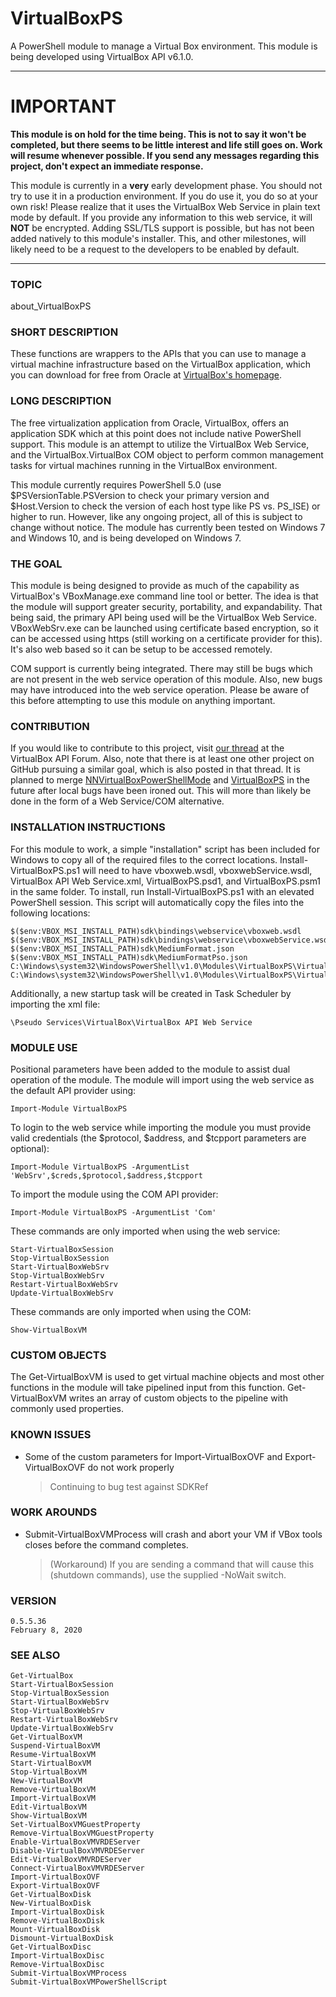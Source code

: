 # **VirtualBoxPS**
A PowerShell module to manage a Virtual Box environment. This module is being developed using VirtualBox API v6.1.0.

---

# IMPORTANT

**This module is on hold for the time being. This is not to say it won't be completed, but there seems to be little interest and life still goes on. Work will resume whenever possible. If you send any messages regarding this project, don't expect an immediate response.**

This module is currently in a **very** early development phase. You should not try to use it in a production environment. If you do use it, you do so at your own risk! Please realize that it uses the VirtualBox Web Service in plain text mode by default. If you provide any information to this web service, it will **NOT** be encrypted. Adding SSL/TLS support is possible, but has not been added natively to this module's installer. This, and other milestones, will likely need to be a request to the developers to be enabled by default.

---

### **TOPIC**
about_VirtualBoxPS

### **SHORT DESCRIPTION**
These functions are wrappers to the APIs that you can use to manage a virtual machine infrastructure based on the VirtualBox application, which you can download for free from Oracle at [VirtualBox's homepage](http://www.virtualbox.org).

### **LONG DESCRIPTION**
The free virtualization application from Oracle, VirtualBox, offers an application SDK which at this point does not include native PowerShell support. This module is an attempt to utilize the VirtualBox Web Service, and the VirtualBox.VirtualBox COM object to perform common management tasks for virtual machines running in the VirtualBox environment.

This module currently requires PowerShell 5.0 (use $PSVersionTable.PSVersion to check your primary version and $Host.Version to check the version of each host type like PS vs. PS_ISE) or higher to run. However, like any ongoing project, all of this is subject to change without notice. The module has currently been tested on Windows 7 and Windows 10, and is being developed on Windows 7.

### **THE GOAL**
This module is being designed to provide as much of the capability as VirtualBox's VBoxManage.exe command line tool or better. The idea is that the module will support greater security, portability, and expandability. That being said, the primary API being used will be the VirtualBox Web Service. VBoxWebSrv.exe can be launched using certificate based encryption, so it can be accessed using https (still working on a certificate provider for this). It's also web based so it can be setup to be accessed remotely.

COM support is currently being integrated. There may still be bugs which are not present in the web service operation of this module. Also, new bugs may have introduced into the web service operation. Please be aware of this before attempting to use this module on anything important.

### **CONTRIBUTION**
If you would like to contribute to this project, visit [our thread](https://forums.virtualbox.org/viewtopic.php?f=34&t=54027) at the VirtualBox API Forum. Also, note that there is at least one other project on GitHub pursuing a similar goal, which is also posted in that thread. It is planned to merge [NNVirtualBoxPowerShellMode](https://github.com/ajbrehm/NNVirtualBoxPowerShellModule) and [VirtualBoxPS](#-virtualboxps) in the future after local bugs have been ironed out. This will more than likely be done in the form of a Web Service/COM alternative.
	
### **INSTALLATION INSTRUCTIONS**
For this module to work, a simple "installation" script has been included for Windows to copy all of the required files to the correct locations. Install-VirtualBoxPS.ps1 will need to have vboxweb.wsdl, vboxwebService.wsdl, VirtualBox API Web Service.xml, VirtualBoxPS.psd1, and VirtualBoxPS.psm1 in the same folder. To install, run Install-VirtualBoxPS.ps1 with an elevated PowerShell session. This script will automatically copy the files into the following locations:
	
	$($env:VBOX_MSI_INSTALL_PATH)sdk\bindings\webservice\vboxweb.wsdl
	$($env:VBOX_MSI_INSTALL_PATH)sdk\bindings\webservice\vboxwebService.wsdl
	$($env:VBOX_MSI_INSTALL_PATH)sdk\MediumFormat.json
	$($env:VBOX_MSI_INSTALL_PATH)sdk\MediumFormatPso.json
	C:\Windows\system32\WindowsPowerShell\v1.0\Modules\VirtualBoxPS\VirtualBoxPS.psd1
	C:\Windows\system32\WindowsPowerShell\v1.0\Modules\VirtualBoxPS\VirtualBoxPS.psm1
	
	
Additionally, a new startup task will be created in Task Scheduler by importing the xml file:
	
	\Pseudo Services\VirtualBox\VirtualBox API Web Service
    
### **MODULE USE**
Positional parameters have been added to the module to assist dual operation of the module. The module will import using the web service as the default API provider using:
	
	Import-Module VirtualBoxPS

To login to the web service while importing the module you must provide valid credentials (the $protocol, $address, and $tcpport parameters are optional):
	
	Import-Module VirtualBoxPS -ArgumentList 'WebSrv',$creds,$protocol,$address,$tcpport

To import the module using the COM API provider:
	
	Import-Module VirtualBoxPS -ArgumentList 'Com'

These commands are only imported when using the web service:
	
	Start-VirtualBoxSession
	Stop-VirtualBoxSession
	Start-VirtualBoxWebSrv
	Stop-VirtualBoxWebSrv
	Restart-VirtualBoxWebSrv
	Update-VirtualBoxWebSrv

These commands are only imported when using the COM:
	
	Show-VirtualBoxVM
    
### **CUSTOM OBJECTS**
The Get-VirtualBoxVM is used to get virtual machine objects and most other functions in the module will take pipelined input from this function. Get-VirtualBoxVM writes an array of custom objects to the pipeline with commonly used properties.

### **KNOWN ISSUES**
* Some of the custom parameters for Import-VirtualBoxOVF and Export-VirtualBoxOVF do not work properly
	>Continuing to bug test against SDKRef

### **WORK AROUNDS**
* Submit-VirtualBoxVMProcess will crash and abort your VM if VBox tools closes before the command completes.
	>(Workaround) If you are sending a command that will cause this (shutdown commands), use the supplied -NoWait switch.
    
### **VERSION**
	0.5.5.36
	February 8, 2020
    
### **SEE ALSO**
	Get-VirtualBox
	Start-VirtualBoxSession
	Stop-VirtualBoxSession
	Start-VirtualBoxWebSrv
	Stop-VirtualBoxWebSrv
	Restart-VirtualBoxWebSrv
	Update-VirtualBoxWebSrv
	Get-VirtualBoxVM
	Suspend-VirtualBoxVM
	Resume-VirtualBoxVM
	Start-VirtualBoxVM
	Stop-VirtualBoxVM
	New-VirtualBoxVM
	Remove-VirtualBoxVM
	Import-VirtualBoxVM
	Edit-VirtualBoxVM
	Show-VirtualBoxVM
	Set-VirtualBoxVMGuestProperty
	Remove-VirtualBoxVMGuestProperty
	Enable-VirtualBoxVMVRDEServer
	Disable-VirtualBoxVMVRDEServer
	Edit-VirtualBoxVMVRDEServer
	Connect-VirtualBoxVMVRDEServer
	Import-VirtualBoxOVF
	Export-VirtualBoxOVF
	Get-VirtualBoxDisk
	New-VirtualBoxDisk
	Import-VirtualBoxDisk
	Remove-VirtualBoxDisk
	Mount-VirtualBoxDisk
	Dismount-VirtualBoxDisk
	Get-VirtualBoxDisc
	Import-VirtualBoxDisc
	Remove-VirtualBoxDisc
	Submit-VirtualBoxVMProcess
	Submit-VirtualBoxVMPowerShellScript
